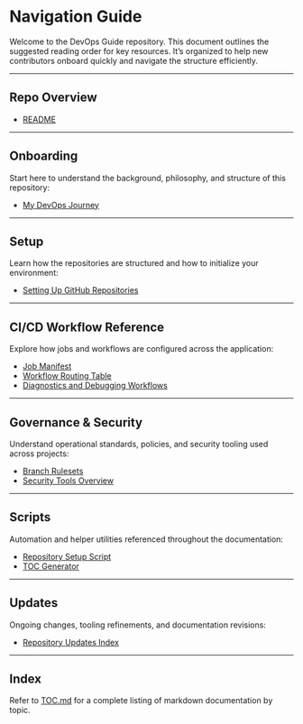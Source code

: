 # Navigation Guide

Welcome to the DevOps Guide repository. This document outlines the suggested reading order for key resources. It’s organized to help new contributors onboard quickly and navigate the structure efficiently.

---

## Repo Overview

- [README](README.md)

---

## Onboarding

Start here to understand the background, philosophy, and structure of this repository:

- [My DevOps Journey](../onboarding/start-here.md)

---

## Setup

Learn how the repositories are structured and how to initialize your environment:

- [Setting Up GitHub Repositories](../operations/setup-github-repositories.md)

---

## CI/CD Workflow Reference

Explore how jobs and workflows are configured across the application:

- [Job Manifest](../docs/ci-reference/job-manifest.md)
- [Workflow Routing Table](../docs/ci-reference/workflow-routes.md)
- [Diagnostics and Debugging Workflows](../docs/ci-reference/workflow-diagnostics.md)

---

## Governance & Security

Understand operational standards, policies, and security tooling used across projects:

- [Branch Rulesets](../governance/branch-ruleset.md)
- [Security Tools Overview](../security/security-tools.md)

---

## Scripts

Automation and helper utilities referenced throughout the documentation:

- [Repository Setup Script](../scripts/setup_repos.sh)
- [TOC Generator](../scripts/generate_toc.py)

---

## Updates

Ongoing changes, tooling refinements, and documentation revisions:

- [Repository Updates Index](../updates/index.md)

---

## Index

Refer to [TOC.md](TOC.md) for a complete listing of markdown documentation by topic.
